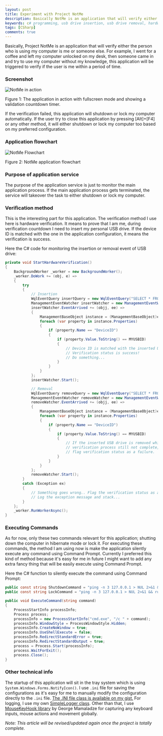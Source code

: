 ```yaml
---
layout: post
title: Experiment with Project NotMe
description: Basically NotMe is an application that will verify either the person who is using my computer is me or not after I left it unlocked or idle.
keywords: c# programming, usb drive insertion, usb drive removal, hardware as password, command prompt, owner verification, deviceid
tags: [CSharp]
comments: true
---
```


Basically, Project NotMe is an application that will verify either the person who is using my computer is me or someone else. For example, I went for a coffee and left my computer unlocked on my desk, then someone came in and try to use my computer without my knowledge, this application will be triggered to verify if the user is me within a period of time.

### Screenshot

![NotMe in action](http://i.imgur.com/4FZAt8H.png)

Figure 1: The application in action with fullscreen mode and showing a validation countdown timer.

If the verification failed, this application will shutdown or lock my computer automatically. If the user try to close this application by pressing [Alt]+[F4] or any other method, it will either shutdown or lock my computer too based on my preferred configuration.

### Application flowchart

![NotMe Flowchart](http://i.imgur.com/fp4y8U3.png)

Figure 2: NotMe application flowchart

### Purpose of application service

The purpose of the application service is just to monitor the main application process. If the main application process gets terminated, the service will takeover the task to either shutdown or lock my computer.

### Verification method

This is the interesting part for this application. The verification method I use here is hardware verification. It means to prove that I am me, during verification countdown I need to insert my personal USB drive. If the device ID is matched with the one in the application configuration, it means the verification is success.

Here the C# code for monitoring the insertion or removal event of USB drive:

```csharp
private void StartHardwareVerification()
{
    BackgroundWorker _worker = new BackgroundWorker();
    _worker.DoWork += (obj, e) =>
    {
        try
        {
            // Insertion
            WqlEventQuery insertQuery = new WqlEventQuery("SELECT * FROM __InstanceCreationEvent WITHIN 2 WHERE TargetInstance ISA 'Win32_USBHub'");
            ManagementEventWatcher insertWatcher = new ManagementEventWatcher(insertQuery);
            insertWatcher.EventArrived += (objj, ee) =>
            {
                ManagementBaseObject instance = (ManagementBaseObject)ee.NewEvent["TargetInstance"];
                foreach (var property in instance.Properties)
                {
                    if (property.Name == "DeviceID")
                    {
                        if (property.Value.ToString() == MYUSBID)
                        {
                            // Device ID is matched with the inserted USB drive
                            // Verification status is success!
                            // Do something...
                        }
                    }
                }
            };
            insertWatcher.Start();

            // Removal
            WqlEventQuery removeQuery = new WqlEventQuery("SELECT * FROM __InstanceDeletionEvent WITHIN 2 WHERE TargetInstance ISA 'Win32_USBHub'");
            ManagementEventWatcher removeWatcher = new ManagementEventWatcher(removeQuery);
            removeWatcher.EventArrived += (objj, ee) =>
            {
                ManagementBaseObject instance = (ManagementBaseObject)ee.NewEvent["TargetInstance"];
                foreach (var property in instance.Properties)
                {
                    if (property.Name == "DeviceID")
                    {
                        if (property.Value.ToString() == MYUSBID)
                        {
                            // If the inserted USB drive is removed while
                            // verification process still not complete,
                            // flag verification status as a failure.
                        }
                    }
                }
            };
            removeWatcher.Start();
        }
        catch (Exception ex)
        {
            // Something goes wrong.. Flag the verification status as a failure.
            // Log the exception message and stack...
        }
    };
    _worker.RunWorkerAsync();
}
```

### Executing Commands

As for now, only these two commands relevant for this application; shutting down the computer in hibernate mode or lock it. For executing these commands, the method I am using now is make the application silently execute any command using Command Prompt. Currently I preferred this kind of method because it's easy for me in future I might want to add any extra fancy thing that will be easily execute using Command Prompt.

Here the C# function to silently execute the command using Command Prompt:

```csharp
public const string ShutdownCommand = "ping -n 3 127.0.0.1 > NUL 2>&1 && shutdown /h /f";
public const string LockCommand = "ping -n 3 127.0.0.1 > NUL 2>&1 && rundll32.exe user32.dll,LockWorkStation";

public void ExecuteCommand(string command)
{
    ProcessStartInfo processInfo;
    Process process;
    processInfo = new ProcessStartInfo("cmd.exe", "/c " + command);
    processInfo.WindowStyle = ProcessWindowStyle.Hidden;
    processInfo.CreateNoWindow = true;
    processInfo.UseShellExecute = false;
    processInfo.RedirectStandardError = true;
    processInfo.RedirectStandardOutput = true;
    process = Process.Start(processInfo);
    process.WaitForExit();
    process.Close();
}
```

### Other technical info

The startup of this application will sit in the tray system which is using `System.Windows.Forms.NotifyIcon()`. I use `.ini` file for saving the configurations as it's easy for me to manually modify the configuration directly to the `.ini` file. [The .INI file class is available on my gist.](https://gist.github.com/heiswayi/56f4707a6cf45161807989db24dc3cea) For logging, I use my own [SimpleLogger class](https://heiswayi.github.io/2016/creating-super-simple-logger-class-in-csharp). Other than that, I use [MouseKeyHook library](https://github.com/gmamaladze/globalmousekeyhook) by George Mamaladze for capturing any keyboard inputs, mouse actions and movement globally.

_Note: This article will be revised/updated again once the project is totally complete._
